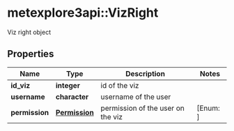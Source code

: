 # metexplore3api::VizRight

Viz right object

## Properties
Name | Type | Description | Notes
------------ | ------------- | ------------- | -------------
**id_viz** | **integer** | id of the viz | 
**username** | **character** | username of the user | 
**permission** | [**Permission**](Permission.md) | permission of the user on the viz | [Enum: ] 


